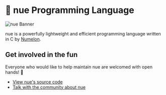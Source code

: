 # 🍑 nue Programming Language
![nue Banner](https://raw.githubusercontent.com/nue-lang/.github/main/profile/nue%20Banner.png)

nue is a powerfully lightweight and efficient programming language written in C by [Numelon](https://github.com/numelon-oss).

## Get involved in the fun
Everyone who would like to help maintain nue are welcomed with open hands! 🤗
- [View nue's source code](https://github.com/nue-lang/nue)
- [Talk with the community about nue](https://discord.gg/Hr3GYj7nsc)